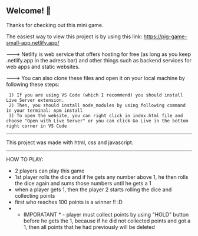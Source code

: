 ## Welcome! 👋

Thanks for checking out this mini game.

The easiest way to view this project is by using this link: https://pig-game-small-app.netlify.app/

---> Netlify is web service that offers hosting for free (as long as you keep .netlify.app in the adress bar) and other things such as backend services for web apps and static websites.

---> You can also clone these files and open it on your local machine by following these steps:

     1) If you are using VS Code (which I recommend) you should install Live Server extension.
     2) Then, you should install node_modules by using following command in your terminal: npm install
     3) To open the website, you can right click in index.html file and choose "Open with Live Server" or you can click Go Live in the bottom right corner in VS Code

---

This project was made with html, css and javascript.

---

HOW TO PLAY:

- 2 players can play this game
- 1st player rolls the dice and if he gets any number above 1, he then rolls the dice again and sums those numbers until he gets a 1
- when a player gets 1, then the player 2 starts rolling the dice and collecting points
- first who reaches 100 points is a winner !! :D
- - IMPORATANT \* - player must collect points by using "HOLD" button before he gets the 1, because if he did not collected points and got a 1, then all points that he had previously will be deleted

